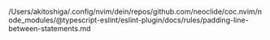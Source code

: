/Users/akitoshiga/.config/nvim/dein/repos/github.com/neoclide/coc.nvim/node_modules/@typescript-eslint/eslint-plugin/docs/rules/padding-line-between-statements.md